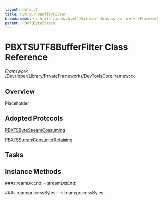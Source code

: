 ```yaml
---
layout: default
title: PBXTSUTF8BufferFilter
breadcrumbs: <a href="/index.html">Main</a> &raquo; <a href="/Frameworks.html">Framework</a> &raquo; <a href="/Frameworks/DevToolsCore.html">DevToolsCore</a> &raquo; PBXTSUTF8BufferFilter
parent: PBXTSByteStream 
---
```

# PBXTSUTF8BufferFilter Class Reference

*Framework* /Developer/Library/PrivateFrameworks/DevToolsCore.framework

## Overview

Placeholder

## Adopted Protocols

[PBXTSByteStreamConsuming]()

[PBXTSStreamConsumerRetaining]()

## Tasks

## Instance Methods

<a name="-streamDidEnd:"></a>
###streamDidEnd:
    - streamDidEnd:

<a name="-stream:processBytes:"></a>
###stream:processBytes:
    - stream:processBytes:

